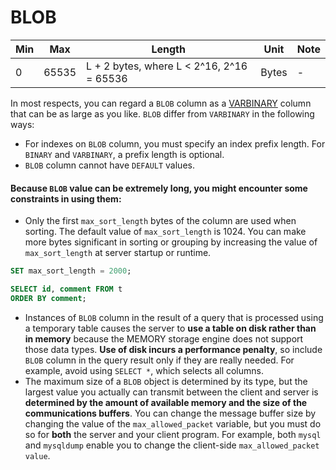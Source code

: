 # BLOB

Min | Max | Length | Unit | Note
---|---|---|---|---|
0 | 65535 | L + 2 bytes, where L < 2^16, 2^16 = 65536 |  Bytes | -

In most respects, you can regard a `BLOB` column as a [VARBINARY](./varbinary.md) column that can be as large as you like. `BLOB` differ from `VARBINARY` in the following ways:

* For indexes on `BLOB` column, you must specify an index prefix length. For `BINARY` and `VARBINARY`, a prefix length is optional.
* `BLOB` column cannot have `DEFAULT` values.

#### Because `BLOB` value can be extremely long, you might encounter some constraints in using them:

* Only the first `max_sort_length` bytes of the column are used when sorting. The default value of `max_sort_length` is 1024. You can make more bytes significant in sorting or grouping by increasing the value of `max_sort_length` at server startup or runtime.

```sql
SET max_sort_length = 2000;

SELECT id, comment FROM t
ORDER BY comment;
```

* Instances of `BLOB` column in the result of a query that is processed using a temporary table causes the server to **use a table on disk rather than in memory** because the MEMORY storage engine does not support those data types. **Use of disk incurs a performance penalty**, so include `BLOB` column in the query result only if they are really needed. For example, avoid using `SELECT *`, which selects all columns.
* The maximum size of a `BLOB` object is determined by its type, but the largest value you actually can transmit between the client and server is **determined by the amount of available memory and the size of the communications buffers**. You can change the message buffer size by changing the value of the `max_allowed_packet` variable, but you must do so for **both** the server and your client program. For example, both `mysql` and `mysqldump` enable you to change the client-side `max_allowed_packet value`.
